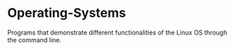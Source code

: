 # Operating-Systems
Programs that demonstrate different functionalities of the Linux OS through the command line.
